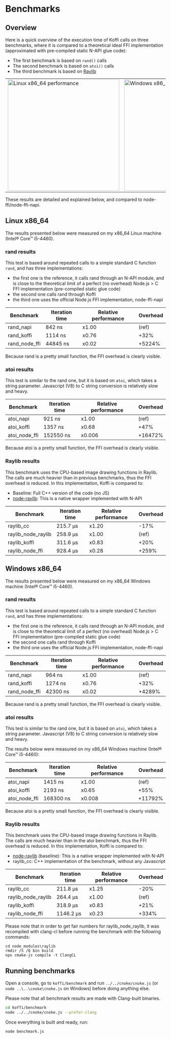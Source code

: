 # Benchmarks

## Overview

Here is a quick overview of the execution time of Koffi calls on three benchmarks, where it is compared to a theoretical ideal FFI implementation (approximated with pre-compiled static N-API glue code):

- The first benchmark is based on `rand()` calls
- The second benchmark is based on `atoi()` calls
- The third benchmark is based on [Raylib](https://www.raylib.com/)

<table style="margin: 0 auto;">
    <tr>
        <td><a href="_static/perf_linux_20220812.png" target="_blank"><img src="_static/perf_linux_20220812.png" alt="Linux x86_64 performance" style="width: 350px;"/></a></td>
        <td><a href="_static/perf_windows_20220812.png" target="_blank"><img src="_static/perf_windows_20220812.png" alt="Windows x86_64 performance" style="width: 350px;"/></a></td>
    </tr>
</table>

These results are detailed and explained below, and compared to node-ffi/node-ffi-napi.

## Linux x86_64

The results presented below were measured on my x86_64 Linux machine (Intel® Core™ i5-4460).

### rand results

This test is based around repeated calls to a simple standard C function `rand`, and has three implementations:

- the first one is the reference, it calls rand through an N-API module, and is close to the theoretical limit of a perfect (no overhead) Node.js > C FFI implementation (pre-compiled static glue code)
- the second one calls rand through Koffi
- the third one uses the official Node.js FFI implementation, node-ffi-napi

Benchmark     | Iteration time | Relative performance | Overhead
------------- | -------------- | -------------------- | --------
rand_napi     | 842 ns         | x1.00                | (ref)
rand_koffi    | 1114 ns        | x0.76                | +32%
rand_node_ffi | 44845 ns       | x0.02                | +5224%

Because rand is a pretty small function, the FFI overhead is clearly visible.

### atoi results

This test is similar to the rand one, but it is based on `atoi`, which takes a string parameter. Javascript (V8) to C string conversion is relatively slow and heavy.

Benchmark     | Iteration time | Relative performance | Overhead
------------- | -------------- | -------------------- | --------
atoi_napi     | 921 ns         | x1.00                | (ref)
atoi_koffi    | 1357 ns        | x0.68                | +47%
atoi_node_ffi | 152550 ns      | x0.006               | +16472%

Because atoi is a pretty small function, the FFI overhead is clearly visible.

### Raylib results

This benchmark uses the CPU-based image drawing functions in Raylib. The calls are much heavier than in previous benchmarks, thus the FFI overhead is reduced. In this implementation, Koffi is compared to:

- Baseline: Full C++ version of the code (no JS)
- [node-raylib](https://github.com/RobLoach/node-raylib): This is a native wrapper implemented with N-API

Benchmark          | Iteration time | Relative performance | Overhead
------------------ | -------------- | -------------------- | --------
raylib_cc          | 215.7 µs       | x1.20                | -17%
raylib_node_raylib | 258.9 µs       | x1.00                | (ref)
raylib_koffi       | 311.6 µs       | x0.83                | +20%
raylib_node_ffi    | 928.4 µs       | x0.28                | +259%

## Windows x86_64

The results presented below were measured on my x86_64 Windows machine (Intel® Core™ i5-4460).

### rand results

This test is based around repeated calls to a simple standard C function `rand`, and has three implementations:

- the first one is the reference, it calls rand through an N-API module, and is close to the theoretical limit of a perfect (no overhead) Node.js > C FFI implementation (pre-compiled static glue code)
- the second one calls rand through Koffi
- the third one uses the official Node.js FFI implementation, node-ffi-napi

Benchmark     | Iteration time | Relative performance | Overhead
------------- | -------------- | -------------------- | --------
rand_napi     | 964 ns         | x1.00                | (ref)
rand_koffi    | 1274 ns        | x0.76                | +32%
rand_node_ffi | 42300 ns       | x0.02                | +4289%

Because rand is a pretty small function, the FFI overhead is clearly visible.

### atoi results

This test is similar to the rand one, but it is based on `atoi`, which takes a string parameter. Javascript (V8) to C string conversion is relatively slow and heavy.

The results below were measured on my x86_64 Windows machine (Intel® Core™ i5-4460):

Benchmark     | Iteration time | Relative performance | Overhead
------------- | -------------- | -------------------- | --------
atoi_napi     | 1415 ns        | x1.00                | (ref)
atoi_koffi    | 2193 ns        | x0.65                | +55%
atoi_node_ffi | 168300 ns      | x0.008               | +11792%

Because atoi is a pretty small function, the FFI overhead is clearly visible.

### Raylib results

This benchmark uses the CPU-based image drawing functions in Raylib. The calls are much heavier than in the atoi benchmark, thus the FFI overhead is reduced. In this implementation, Koffi is compared to:

- [node-raylib](https://github.com/RobLoach/node-raylib) (baseline): This is a native wrapper implemented with N-API
- raylib_cc: C++ implementation of the benchmark, without any Javascript

Benchmark          | Iteration time | Relative performance | Overhead
------------------ | -------------- | -------------------- | --------
raylib_cc          | 211.8 µs       | x1.25                | -20%
raylib_node_raylib | 264.4 µs       | x1.00                | (ref)
raylib_koffi       | 318.9 µs       | x0.83                | +21%
raylib_node_ffi    | 1146.2 µs      | x0.23                | +334%

Please note that in order to get fair numbers for raylib_node_raylib, it was recompiled with clang-cl before running the benchmark with the following commands:

```batch
cd node_modules\raylib
rmdir /S /Q bin build
npx cmake-js compile -t ClangCL
```

## Running benchmarks

Open a console, go to `koffi/benchmark` and run `../../cnoke/cnoke.js` (or `node ..\..\cnoke\cnoke.js` on Windows) before doing anything else.

Please note that all benchmark results are made with Clang-built binaries.

```sh
cd koffi/benchmark
node ../../cnoke/cnoke.js --prefer-clang
```

Once everything is built and ready, run:

```sh
node benchmark.js
```

